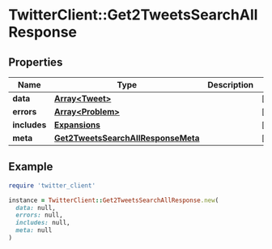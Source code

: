 # TwitterClient::Get2TweetsSearchAllResponse

## Properties

| Name | Type | Description | Notes |
| ---- | ---- | ----------- | ----- |
| **data** | [**Array&lt;Tweet&gt;**](Tweet.md) |  | [optional] |
| **errors** | [**Array&lt;Problem&gt;**](Problem.md) |  | [optional] |
| **includes** | [**Expansions**](Expansions.md) |  | [optional] |
| **meta** | [**Get2TweetsSearchAllResponseMeta**](Get2TweetsSearchAllResponseMeta.md) |  | [optional] |

## Example

```ruby
require 'twitter_client'

instance = TwitterClient::Get2TweetsSearchAllResponse.new(
  data: null,
  errors: null,
  includes: null,
  meta: null
)
```

